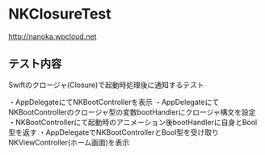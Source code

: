 NKClosureTest
=============
http://nanoka.wpcloud.net  

テスト内容
-----
Swiftのクロージャ(Closure)で起動時処理後に通知するテスト

・AppDelegateにてNKBootControllerを表示
・AppDelegateにてNKBootControllerのクロージャ型の変数bootHandlerにクロージャ構文を設定
・NKBootControllerにて起動時のアニメーション後bootHandlerに自身とBool型を返す
・AppDelegateでNKBootControllerとBool型を受け取りNKViewController(ホーム画面)を表示